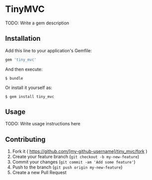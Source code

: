 # TinyMVC

TODO: Write a gem description

## Installation

Add this line to your application's Gemfile:

```ruby
gem 'tiny_mvc'
```

And then execute:

    $ bundle

Or install it yourself as:

    $ gem install tiny_mvc

## Usage

TODO: Write usage instructions here

## Contributing

1. Fork it ( https://github.com/[my-github-username]/tiny_mvc/fork )
2. Create your feature branch (`git checkout -b my-new-feature`)
3. Commit your changes (`git commit -am 'Add some feature'`)
4. Push to the branch (`git push origin my-new-feature`)
5. Create a new Pull Request
